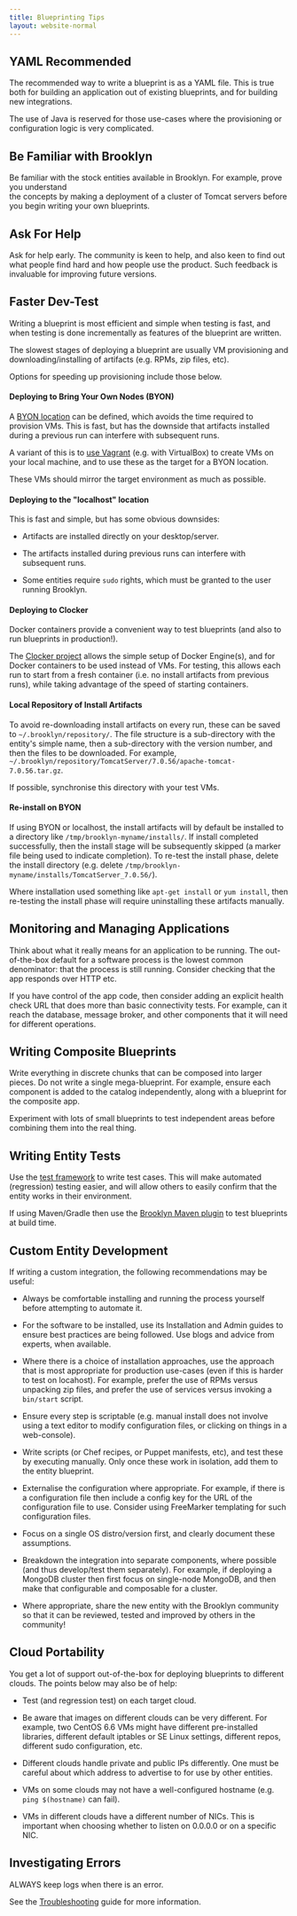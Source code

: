 ```yaml
---
title: Blueprinting Tips
layout: website-normal
---
```


## YAML Recommended

The recommended way to write a blueprint is as a YAML file. This is true both for building
an application out of existing blueprints, and for building new integrations.

The use of Java is reserved for those use-cases where the provisioning or configuration logic 
is very complicated.


## Be Familiar with Brooklyn

Be familiar with the stock entities available in Brooklyn. For example, prove you understand  
the concepts by making a deployment of a cluster of Tomcat servers before you begin writing your 
own blueprints.


## Ask For Help

Ask for help early. The community is keen to help, and also keen to find out what people find 
hard and how people use the product. Such feedback is invaluable for improving future versions.


## Faster Dev-Test

Writing a blueprint is most efficient and simple when testing is fast, and when testing is
done incrementally as features of the blueprint are written.

The slowest stages of deploying a blueprint are usually VM provisioning and downloading/installing
of artifacts (e.g. RPMs, zip files, etc).

Options for speeding up provisioning include those below.

#### Deploying to Bring Your Own Nodes (BYON)

A [BYON location](/guide/locations/#byon) can be defined, which avoids the time 
required to provision VMs. This is fast, but has the downside that artifacts installed during a 
previous run can interfere with subsequent runs.

A variant of this is to [use Vagrant](/guide/start/running.html) (e.g. with VirtualBox) 
to create VMs on your local machine, and to use these as the target for a BYON location.

These VMs should mirror the target environment as much as possible.


#### Deploying to the "localhost" location

This is fast and simple, but has some obvious downsides:

* Artifacts are installed directly on your desktop/server.

* The artifacts installed during previous runs can interfere with subsequent runs.

* Some entities require `sudo` rights, which must be granted to the user running Brooklyn.


#### Deploying to Clocker

Docker containers provide a convenient way to test blueprints (and also to run blueprints in
production!).

The [Clocker project](http://www.clocker.io) allows the simple setup of Docker Engine(s), and for Docker
containers to be used instead of VMs. For testing, this allows each run to start from a fresh 
container (i.e. no install artifacts from previous runs), while taking advantage of the speed
of starting containers.


#### Local Repository of Install Artifacts

To avoid re-downloading install artifacts on every run, these can be saved to `~/.brooklyn/repository/`.
The file structure is a sub-directory with the entity's simple name, then a sub-directory with the
version number, and then the files to be downloaded. For example, 
`~/.brooklyn/repository/TomcatServer/7.0.56/apache-tomcat-7.0.56.tar.gz`.

If possible, synchronise this directory with your test VMs. 


#### Re-install on BYON

If using BYON or localhost, the install artifacts will by default be installed to a directory like
`/tmp/brooklyn-myname/installs/`. If install completed successfully, then the install stage will 
be subsequently skipped (a marker file being used to indicate completion). To re-test the install 
phase, delete the install directory (e.g. delete `/tmp/brooklyn-myname/installs/TomcatServer_7.0.56/`).

Where installation used something like `apt-get install` or `yum install`, then re-testing the
install phase will require uninstalling these artifacts manually.


## Monitoring and Managing Applications

Think about what it really means for an application to be running. The out-of-the-box default 
for a software process is the lowest common denominator: that the process is still running. 
Consider checking that the app responds over HTTP etc.

If you have control of the app code, then consider adding an explicit health check URL that
does more than basic connectivity tests. For example, can it reach the database, message broker,
and other components that it will need for different operations.


## Writing Composite Blueprints

Write everything in discrete chunks that can be composed into larger pieces. Do not write a single 
mega-blueprint. For example, ensure each component is added to the catalog independently, along 
with a blueprint for the composite app.

Experiment with lots of small blueprints to test independent areas before combining them into the 
real thing.


## Writing Entity Tests

Use the [test framework](/guide/blueprints/test/) to write test cases. This will make 
automated (regression) testing easier, and will allow others to easily confirm that the entity 
works in their environment.

If using Maven/Gradle then use the [Brooklyn Maven plugin](https://github.com/brooklyncentral/brooklyn-maven-plugin) 
to test blueprints at build time.


## Custom Entity Development

If writing a custom integration, the following recommendations may be useful:

* Always be comfortable installing and running the process yourself before attempting to automate 
  it.

* For the software to be installed, use its Installation and Admin guides to ensure best practices
  are being followed. Use blogs and advice from experts, when available.

* Where there is a choice of installation approaches, use the approach that is most appropriate for
  production use-cases (even if this is harder to test on locahost). For example, 
  prefer the use of RPMs versus unpacking zip files, and prefer the use of services versus invoking
  a `bin/start` script.

* Ensure every step is scriptable (e.g. manual install does not involve using a text editor to 
  modify configuration files, or clicking on things in a web-console).

* Write scripts (or Chef recipes, or Puppet manifests, etc), and test these by executing manually. 
  Only once these work in isolation, add them to the entity blueprint.

* Externalise the configuration where appropriate. For example, if there is a configuration file
  then include a config key for the URL of the configuration file to use. Consider using FreeMarker
  templating for such configuration files.

* Focus on a single OS distro/version first, and clearly document these assumptions.

* Breakdown the integration into separate components, where possible (and thus develop/test them separately). 
  For example, if deploying a MongoDB cluster then first focus on single-node MongoDB, and then make that
  configurable and composable for a cluster.

* Where appropriate, share the new entity with the Brooklyn community so that it can be reviewed, 
  tested and improved by others in the community!


## Cloud Portability

You get a lot of support out-of-the-box for deploying blueprints to different clouds. The points 
below may also be of help:

* Test (and regression test) on each target cloud.

* Be aware that images on different clouds can be very different. For example, two CentOS 6.6 VMs 
  might have different pre-installed libraries, different default iptables or SE Linux settings,
  different repos, different sudo configuration, etc.

* Different clouds handle private and public IPs differently. One must be careful about which 
  address to advertise to for use by other entities.

* VMs on some clouds may not have a well-configured hostname (e.g. `ping $(hostname)` can fail).

* VMs in different clouds have a different number of NICs. This is important when choosing whether
  to listen on 0.0.0.0 or on a specific NIC.


## Investigating Errors

ALWAYS keep logs when there is an error.

See the [Troubleshooting](/guide/ops/troubleshooting/) guide for more information. 
